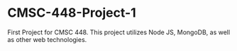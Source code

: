 CMSC-448-Project-1
==================

First Project for CMSC 448. This project utilizes Node JS, MongoDB, as well as other web technologies. 
